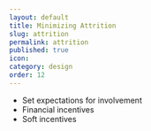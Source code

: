 ```yaml
---
layout: default
title: Minimizing Attrition
slug: attrition
permalink: attrition
published: true
icon: 
category: design
order: 12
---
```


- Set expectations for involvement
- Financial incentives
- Soft incentives 
